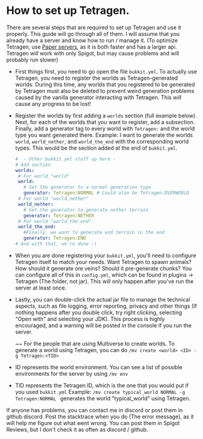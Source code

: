 # How to set up Tetragen.
There are several steps that are required to set up Tetragen and use it properly. This guide will go through all of them. I will assume that you already have a server and know how 
to run / manage it. (To optimize Tetragen, use [Paper servers](https://papermc.io), as it is both faster and has a larger api. Tetragen *will* work with only Spigot, but may 
cause problems and will probably run slower)
 - First things first, you need to go open the file `bukkit.yml`. To actually use Tetragen, you need to register the worlds as Tetragen-generated worlds. During this time, any worlds that you registered to be generated by Tetragen must also be deleted to prevent weird generation problems caused by the vanilla generator interacting with Tetragen. This *will* cause any progress to be lost!
 - Register the worlds by first adding a `worlds` section (full example below). Next, for each of the worlds that you want to register, add a subsection. Finally, add a generator tag to every world with `Tetragen:` and the world type you want generated there. 
   Example: I want to generate the worlds `world`, `world_nether`, and `world_the_end` with the corresponding world types. This would be the section added at the end of `bukkit.yml`.
   ```yml
   #  - Other bukkit.yml stuff up here -
   # Add section 
   worlds:
    # For world "world"
    world:
      # Set the generator to a normal generation type
      generator: Tetragen:NORMAL # Could also be Tetragen:OVERWORLD
    # For world "world_nether"
    world_nether:
      # Set the generator to generate nether terrain
      generator: Tetragen:NETHER
    # For world "world_the_end"
    world_the_end:
      #Finally, we want to generate end terrain in the end
      generator: Tetragen:END
   # And with that, we're done :)
   ```
 - When you are done registering your `bukkit.yml`, you'll need to configure Tetragen itself to match your needs. Want Tetragen to spawn animals? How should it generate ore veins? Should it pre-generate chunks? You can configure all of this in `config.yml`, which can be found in plugins -> Tetragen (The folder, not jar). This will only happen
   after you've run the server at least once.
 - Lastly, you can double-click the actual jar file to manage the technical aspects, such as file logging, error reporting, privacy and other things (If nothing happens after you double click, try right clicking, selecting "Open with" and selecting your JDK). This process is highly encouraged, and a warning will be posted in the console if you run the server. 
   
   ~~ For the people that are using Multiverse to create worlds. 
  To generate a world using Tetragen, you can do `/mv create <world> <ID> -g Tetragen:<TID>`
  - ID represents the world environment. You can see a list of possible environments for the server by using `/mv env`
  - TID represents the Tetragen ID, which is the one that you would put if you used `bukkit.yml`
  Example: `/mv create typical_world NORMAL -g Tetragen:NORMAL ` generates the world "typical_world" using Tetragen.

If anyone has problems, you can contact me in discord or post them in github discord. Post the stacktrace when you do (The error message), as it will help me figure out what went wrong. You can post them in Spigot Reviews, but I don't check it as often as discord / github.
